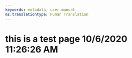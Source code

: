 ```yaml
---
keywords: metadata, user manual
ms.translationtype: Human Translation
---
```

# this is a test page 10/6/2020 11:26:26 AM